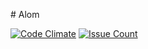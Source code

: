 # Alom

[![Code Climate](https://codeclimate.com/repos/57e47e7922fd7628fb002da2/badges/ef8351513d1ffe725aa8/gpa.svg)](https://codeclimate.com/repos/57e47e7922fd7628fb002da2/feed)
[![Issue Count](https://codeclimate.com/repos/57e47e7922fd7628fb002da2/badges/ef8351513d1ffe725aa8/issue_count.svg)](https://codeclimate.com/repos/57e47e7922fd7628fb002da2/feed)

